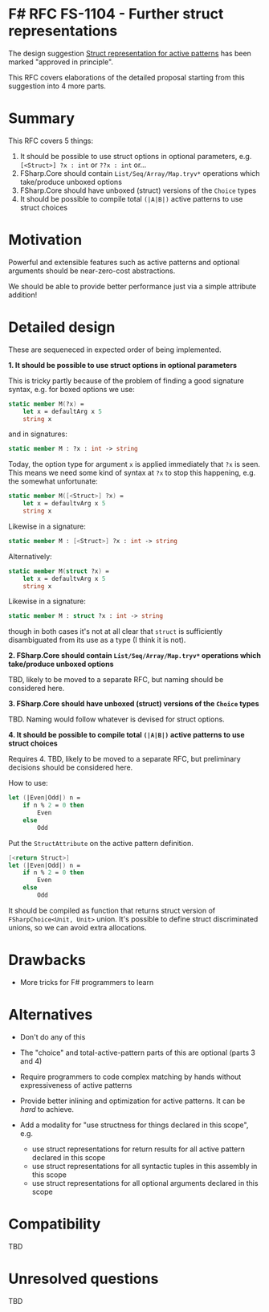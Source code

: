 # F# RFC FS-1104 - Further struct representations 

The design suggestion [Struct representation for active patterns](https://github.com/fsharp/fslang-suggestions/issues/612) has been marked "approved in principle".

This RFC covers elaborations of the detailed proposal starting from this suggestion into 4 more parts.

# Summary
[summary]: #summary

This RFC covers 5 things:

1. It should be possible to use struct options in optional parameters, e.g. `[<Struct>] ?x : int` or `??x : int` or...
2. FSharp.Core should contain `List/Seq/Array/Map.tryv*` operations which take/produce unboxed options
3. FSharp.Core should have unboxed (struct) versions of the `Choice` types
4. It should be possible to compile total `(|A|B|)` active patterns to use struct choices

# Motivation

Powerful and extensible features such as active patterns and optional arguments should be near-zero-cost abstractions. 

We should be able to provide better performance just via a simple attribute addition!

# Detailed design

These are sequeneced in expected order of being implemented.


**1. It should be possible to use struct options in optional parameters**

This is tricky partly because of the problem of finding a good signature syntax, e.g. for boxed options we use:
```fsharp
static member M(?x) = 
    let x = defaultArg x 5
    string x
```
and in signatures:

```fsharp
static member M : ?x : int -> string
```

Today, the option type for argument `x` is applied immediately that `?x` is seen. This means we need some kind of syntax at `?x` to stop this happening, e.g. the somewhat unfortunate:

```fsharp
static member M([<Struct>] ?x) = 
    let x = defaultvArg x 5
    string x
```

Likewise in a signature:

```fsharp
static member M : [<Struct>] ?x : int -> string
```

Alternatively:

```fsharp
static member M(struct ?x) = 
    let x = defaultvArg x 5
    string x
```

Likewise in a signature:

```fsharp
static member M : struct ?x : int -> string
```

though in both cases it's not at all clear that `struct` is sufficiently disambiguated from its use as a type (I think it is not).

**2. FSharp.Core should contain `List/Seq/Array/Map.tryv*` operations which take/produce unboxed options**

TBD, likely to be moved to a separate RFC, but naming should be considered here.

**3. FSharp.Core should have unboxed (struct) versions of the `Choice` types**

TBD. Naming would follow whatever is devised for struct options.

**4. It should be possible to compile total `(|A|B|)` active patterns to use struct choices**

Requires 4. TBD, likely to be moved to a separate RFC, but preliminary decisions should be considered here.

How to use:

```fsharp
let (|Even|Odd|) n =
    if n % 2 = 0 then
        Even
    else
        Odd
```

Put the `StructAttribute` on the active pattern definition.

```fsharp
[<return Struct>]
let (|Even|Odd|) n =
    if n % 2 = 0 then
        Even
    else
        Odd
```

It should be compiled as function that returns struct version of `FSharpChoice<Unit, Unit>` union. It's possible to define struct discriminated unions, so we can avoid extra allocations.

# Drawbacks

- More tricks for F# programmers to learn

# Alternatives

- Don't do any of this

- The "choice" and total-active-pattern parts of this are optional (parts 3 and 4)

- Require programmers to code complex matching by hands without expressiveness of active patterns

- Provide better inlining and optimization for active patterns. It can be _hard_ to achieve.

- Add a modality for "use structness for things declared in this scope", e.g.
  * use struct representations for return results for all active pattern declared in this scope
  * use struct representations for all syntactic tuples in this assembly in this scope
  * use struct representations for all optional arguments declared in this scope

# Compatibility

TBD

# Unresolved questions

TBD
